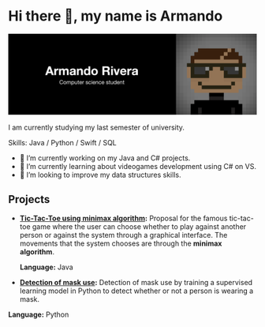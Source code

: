 # Hi there 👋, my name is Armando

![](https://raw.githubusercontent.com/mandorc/mandorc/main/assets/banner_black.png)

I am currently studying my last semester of university.

Skills: Java / Python / Swift / SQL

- 🔭 I’m currently working on my Java and C# projects. 
- 🌱 I’m currently learning about videogames development using C# on VS. 
- 🤔 I’m looking to improve my data structures skills. 


## Projects

 - **[Tic-Tac-Toe using minimax algorithm](#):** Proposal for the famous tic-tac-toe game where the user can choose whether to play against another person or against the system through a graphical interface. The movements that the system chooses are through the **minimax algorithm**.

   **Language:** Java

 - **[Detection of mask use](#):** Detection of mask use by training a supervised learning model in Python to detect whether or not a person is wearing a mask.

  **Language:** Python

